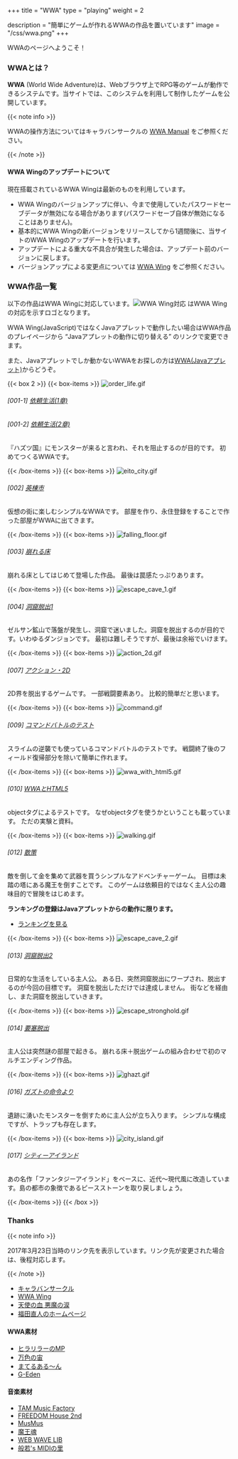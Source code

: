 +++
title = "WWA"
type = "playing"
weight = 2

description = "簡単にゲームが作れるWWAの作品を置いています"
image = "/css/wwa.png"
+++

WWAのページへようこそ！

### WWAとは？

**WWA** (World Wide Adventure)は、Webブラウザ上でRPG等のゲームが動作できるシステムです。当サイトでは、このシステムを利用して制作したゲームを公開しています。

{{< note info >}}
  <p>WWAの操作方法についてはキャラバンサークルの <a href="http://www.wwajp.com/manual.html" title="WWA Manual">WWA Manual</a> をご参照ください。</p>
{{< /note >}}

#### WWA Wingのアップデートについて

<!--**WWA Wingのシステムは 2017年 9月 5日 (火) より W3.15a から W3.15c に変更予定です。**-->

現在搭載されているWWA Wingは最新のものを利用しています。

- WWA Wingのバージョンアップに伴い、今まで使用していたパスワードセーブデータが無効になる場合があります(パスワードセーブ自体が無効になることはありません)。
- 基本的にWWA Wingの新バージョンをリリースしてから1週間後に、当サイトのWWA Wingのアップデートを行います。
- アップデートによる重大な不具合が発生した場合は、アップデート前のバージョンに戻します。
- バージョンアップによる変更点については <a href="http://wwawing.com" title="WWA Wing">WWA Wing</a> をご参照ください。

### WWA作品一覧

以下の作品はWWA Wingに対応しています。![WWA Wing対応](wwawing.png) はWWA Wingの対応を示すロゴとなります。

<aside class="note is-info">
  <p>WWA Wing(JavaScript)ではなくJavaアプレットで動作したい場合はWWA作品のプレイページから <q>Javaアプレットの動作に切り替える</q> のリンクで変更できます。</p>
  <p>また、Javaアプレットでしか動かないWWAをお探しの方は<a href="java.html">WWA(Javaアプレット)</a>からどうぞ。</p>
</aside>

{{< box 2 >}}
  {{< box-items >}}
    <img src="src/order_life.gif" alt="order_life.gif" class="box-items-image">
    <h6 class="intro-items-title">[001-1] <a href="order_life_1.html">依頼生活(1章)</a></h6>
    <h6 class="intro-items-title">[001-2] <a href="order_life_2.html">依頼生活(2章)</a></h6>
    <p>『ハズツ国』にモンスターが来ると言われ、それを阻止するのが目的です。 初めてつくるWWAです。</p>
  {{< /box-items >}}
  {{< box-items >}}
    <img src="src/eito_city.gif" alt="eito_city.gif" class="box-items-image">
    <h6 class="intro-items-title">[002] <a href="eito_city">英棟市</a></h6>
    <p>仮想の街に楽しむシンプルなWWAです。 部屋を作り、永住登録をすることで作った部屋がWWAに出てきます。</p>
  {{< /box-items >}}
  {{< box-items >}}
    <img src="src/falling_floor.gif" alt="falling_floor.gif" class="box-items-image">
    <h6 class="intro-items-title">[003] <a href="falling_floor.html">崩れる床</a></h6>
    <p>崩れる床としてはじめて登場した作品。 最後は罠感たっぷりあります。</p>
  {{< /box-items >}}
  {{< box-items >}}
    <img src="src/escape_cave_1.gif" alt="escape_cave_1.gif" class="box-items-image">
    <h6 class="intro-items-title">[004] <a href="escape_cave_1.html">洞窟脱出1</a></h6>
    <p>ゼルサン鉱山で落盤が発生し、洞窟で迷いました。洞窟を脱出するのが目的です。いわゆるダンジョンです。 最初は難しそうですが、最後は余裕でいけます。</p>
  {{< /box-items >}}
  {{< box-items >}}
    <img src="src/action_2d.gif" alt="action_2d.gif" class="box-items-image">
    <h6 class="intro-items-title">[007] <a href="action_2d.html">アクション・2D</a></h6>
    <p>2D界を脱出するゲームです。 一部戦闘要素あり。 比較的簡単だと思います。</p>
  {{< /box-items >}}
  {{< box-items >}}
    <img src="src/command.gif" alt="command.gif" class="box-items-image">
    <h6 class="intro-items-title">[009] <a href="command.html">コマンドバトルのテスト</a></h6>
    <p>スライムの逆襲でも使っているコマンドバトルのテストです。 戦闘終了後のフィールド復帰部分を除いて簡単に作れます。</p>
  {{< /box-items >}}
  {{< box-items >}}
    <img src="src/wwa_with_html5.gif" alt="wwa_with_html5.gif" class="box-items-image">
    <h6 class="intro-items-title">[010] <a href="wwa_with_html5.html">WWAとHTML5</a></h6>
    <p>objectタグによるテストです。 なぜobjectタグを使うかということも載っています。 ただの実験と資料。</p>
  {{< /box-items >}}
  {{< box-items >}}
    <img src="src/walking.gif" alt="walking.gif" class="box-items-image">
    <h6 class="intro-items-title">[012] <a href="walking.html">散策</a></h6>
    <p>敵を倒して金を集めて武器を買うシンプルなアドベンチャーゲーム。 目標は未踏の塔にある魔王を倒すことです。 このゲームは依頼目的ではなく主人公の趣味目的で冒険をはじめます。</p>
    <p><strong>ランキングの登録はJavaアプレットからの動作に限ります。</strong></p>
    <ul>
      <li><a href="walking_ranking/wwarank.cgi?mode=rank" title="散策 ランキング">ランキングを見る</a></li>
    </ul>
  {{< /box-items >}}
  {{< box-items >}}
    <img src="src/escape_cave_2.gif" alt="escape_cave_2.gif" class="box-items-image">
    <h6 class="intro-items-title">[013] <a href="escape_cave_2.html">洞窟脱出2</a></h6>
    <p>日常的な生活をしている主人公。 ある日、突然洞窟脱出にワープされ、脱出するのが今回の目標です。 洞窟を脱出しただけでは達成しません。 街などを経由し、また洞窟を脱出していきます。</p>
  {{< /box-items >}}
  {{< box-items >}}
    <img src="src/escape_stronghold.gif" alt="escape_stronghold.gif" class="box-items-image">
    <h6 class="intro-items-title">[014] <a href="escape_stronghold.html">要塞脱出</a></h6>
    <p>主人公は突然謎の部屋で起きる。 崩れる床＋脱出ゲームの組み合わせで初のマルチエンディング作品。</p>
  {{< /box-items >}}
  {{< box-items >}}
    <img src="src/ghazt.gif" alt="ghazt.gif" class="box-items-image">
    <h6 class="intro-items-title">[016] <a href="ghazt.html">ガズトの命令より</a></h6>
    <p>遺跡に湧いたモンスターを倒すために主人公が立ち入ります。 シンプルな構成ですが、トラップも存在します。</p>
  {{< /box-items >}}
  {{< box-items >}}
    <img src="src/city_island.gif" alt="city_island.gif" class="box-items-image">
    <h6 class="intro-items-title">[017] <a href="city_island.html">シティーアイランド</a></h6>
    <p>あの名作「ファンタジーアイランド」をベースに、近代〜現代風に改造しています。島の都市の象徴であるピースストーンを取り戻しましょう。</p>
  {{< /box-items >}}
{{< /box >}}

### Thanks

{{< note info >}}
  <p>2017年3月23日当時のリンク先を表示しています。リンク先が変更された場合は、後程対応します。</p>
{{< /note >}}

- [キャラバンサークル](http://www.wwajp.com/)
- [WWA Wing](http://wwawing.com/)
- [天使の血 悪魔の涙](http://tenaku.sakura.ne.jp/)
- [福田直人のホームページ](http://www.t3.rim.or.jp/~naoto/naoto.html)

#### WWA素材

- [ヒラリラーのMP](http://hirarira.net/)
- [万色の宙](http://c-lr.net/touch/)
- [まてるある～ん](http://ameblo.jp/msrr-material/)
- [G-Eden](http://geo.kesagiri.net/)

#### 音楽素材

- [TAM Music Factory](http://www.tam-music.com/)
- [FREEDOM House 2nd](http://fhouse.s17.xrea.com/)
- [MusMus](http://musmus.main.jp/)
- [魔王魂](http://maoudamashii.jokersounds.com/)
- [WEB WAVE LIB](http://wwl.s-t-t.com/)
- [般若's MIDIの里](http://hannya.nce.buttobi.net/)